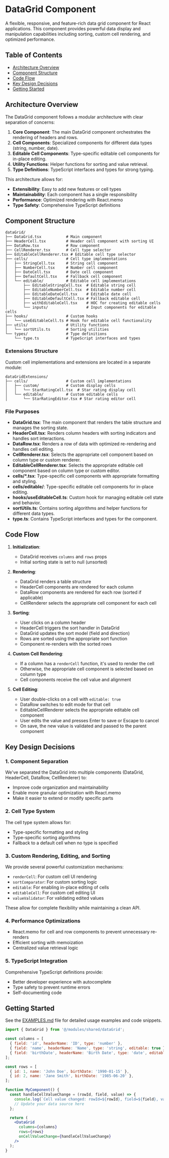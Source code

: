 # DataGrid Component

A flexible, responsive, and feature-rich data grid component for React applications. This component provides powerful data display and manipulation capabilities including sorting, custom cell rendering, and optimized performance.

## Table of Contents

- [Architecture Overview](#architecture-overview)
- [Component Structure](#component-structure)
- [Code Flow](#code-flow)
- [Key Design Decisions](#key-design-decisions)
- [Getting Started](#getting-started)

## Architecture Overview

The DataGrid component follows a modular architecture with clear separation of concerns:

1. **Core Component**: The main DataGrid component orchestrates the rendering of headers and rows.
2. **Cell Components**: Specialized components for different data types (string, number, date).
3. **Editable Cell Components**: Type-specific editable cell components for in-place editing.
4. **Utility Functions**: Helper functions for sorting and value retrieval.
5. **Type Definitions**: TypeScript interfaces and types for strong typing.

This architecture allows for:
- **Extensibility**: Easy to add new features or cell types
- **Maintainability**: Each component has a single responsibility
- **Performance**: Optimized rendering with React.memo
- **Type Safety**: Comprehensive TypeScript definitions

## Component Structure

```
dataGrid/
├── DataGrid.tsx           # Main component
├── HeaderCell.tsx         # Header cell component with sorting UI
├── DataRow.tsx            # Row component
├── CellRenderer.tsx       # Cell type selector
├── EditableCellRenderer.tsx # Editable cell type selector
├── cells/                 # Cell type implementations
│   ├── StringCell.tsx     # String cell component
│   ├── NumberCell.tsx     # Number cell component
│   ├── DateCell.tsx       # Date cell component
│   ├── DefaultCell.tsx    # Fallback cell component
│   └── editable/          # Editable cell implementations
│       ├── EditableStringCell.tsx  # Editable string cell
│       ├── EditableNumberCell.tsx  # Editable number cell
│       ├── EditableDateCell.tsx    # Editable date cell
│       ├── EditableDefaultCell.tsx # Fallback editable cell
│       ├── withEditableCell.tsx    # HOC for creating editable cells
│       └── inputs/                 # Input components for editable cells
├── hooks/                 # Custom hooks
│   └── useEditableCell.ts # Hook for editable cell functionality
├── utils/                 # Utility functions
│   └── sortUtils.ts       # Sorting utilities
└── types/                 # Type definitions
    └── type.ts            # TypeScript interfaces and types
```

### Extensions Structure

Custom cell implementations and extensions are located in a separate module:

```
dataGridExtensions/
├── cells/                 # Custom cell implementations
│   ├── custom/            # Custom display cells
│   │   └── StarRatingCell.tsx  # Star rating display cell
│   └── editable/          # Custom editable cells
│       └── StarRatingEditor.tsx # Star rating editor cell
```

### File Purposes

- **DataGrid.tsx**: The main component that renders the table structure and manages the sorting state.
- **HeaderCell.tsx**: Renders column headers with sorting indicators and handles sort interactions.
- **DataRow.tsx**: Renders a row of data with optimized re-rendering and handles cell editing.
- **CellRenderer.tsx**: Selects the appropriate cell component based on column type or custom renderer.
- **EditableCellRenderer.tsx**: Selects the appropriate editable cell component based on column type or custom editor.
- **cells/*.tsx**: Type-specific cell components with appropriate formatting and styling.
- **cells/editable/**: Type-specific editable cell components for in-place editing.
- **hooks/useEditableCell.ts**: Custom hook for managing editable cell state and behavior.
- **sortUtils.ts**: Contains sorting algorithms and helper functions for different data types.
- **type.ts**: Contains TypeScript interfaces and types for the component.

## Code Flow

1. **Initialization**:
   - DataGrid receives `columns` and `rows` props
   - Initial sorting state is set to null (unsorted)

2. **Rendering**:
   - DataGrid renders a table structure
   - HeaderCell components are rendered for each column
   - DataRow components are rendered for each row (sorted if applicable)
   - CellRenderer selects the appropriate cell component for each cell

3. **Sorting**:
   - User clicks on a column header
   - HeaderCell triggers the sort handler in DataGrid
   - DataGrid updates the sort model (field and direction)
   - Rows are sorted using the appropriate sort function
   - Component re-renders with the sorted rows

4. **Custom Cell Rendering**:
   - If a column has a `renderCell` function, it's used to render the cell
   - Otherwise, the appropriate cell component is selected based on column type
   - Cell components receive the cell value and alignment

5. **Cell Editing**:
   - User double-clicks on a cell with `editable: true`
   - DataRow switches to edit mode for that cell
   - EditableCellRenderer selects the appropriate editable cell component
   - User edits the value and presses Enter to save or Escape to cancel
   - On save, the new value is validated and passed to the parent component

## Key Design Decisions

### 1. Component Separation

We've separated the DataGrid into multiple components (DataGrid, HeaderCell, DataRow, CellRenderer) to:
- Improve code organization and maintainability
- Enable more granular optimization with React.memo
- Make it easier to extend or modify specific parts

### 2. Cell Type System

The cell type system allows for:
- Type-specific formatting and styling
- Type-specific sorting algorithms
- Fallback to a default cell when no type is specified

### 3. Custom Rendering, Editing, and Sorting

We provide several powerful customization mechanisms:
- `renderCell`: For custom cell UI rendering
- `sortComparator`: For custom sorting logic
- `editable`: For enabling in-place editing of cells
- `editableCell`: For custom cell editing UI
- `valueValidator`: For validating edited values

These allow for complete flexibility while maintaining a clean API.

### 4. Performance Optimizations

- React.memo for cell and row components to prevent unnecessary re-renders
- Efficient sorting with memoization
- Centralized value retrieval logic

### 5. TypeScript Integration

Comprehensive TypeScript definitions provide:
- Better developer experience with autocomplete
- Type safety to prevent runtime errors
- Self-documenting code

## Getting Started

See the [EXAMPLES.md](./EXAMPLES.md) file for detailed usage examples and code snippets.

```jsx
import { DataGrid } from '@/modules/shared/dataGrid';

const columns = [
  { field: 'id', headerName: 'ID', type: 'number' },
  { field: 'name', headerName: 'Name', type: 'string', editable: true },
  { field: 'birthDate', headerName: 'Birth Date', type: 'date', editable: true },
];

const rows = [
  { id: 1, name: 'John Doe', birthDate: '1990-01-15' },
  { id: 2, name: 'Jane Smith', birthDate: '1985-06-20' },
];

function MyComponent() {
  const handleCellValueChange = (rowId, field, value) => {
    console.log(`Cell value changed: rowId=${rowId}, field=${field}, value=${value}`);
    // Update your data source here
  };

  return (
    <DataGrid
      columns={columns}
      rows={rows}
      onCellValueChange={handleCellValueChange}
    />
  );
}
```
